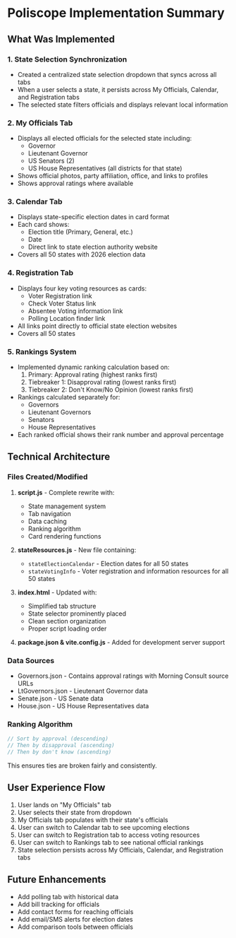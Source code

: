 # Poliscope Implementation Summary

## What Was Implemented

### 1. State Selection Synchronization
- Created a centralized state selection dropdown that syncs across all tabs
- When a user selects a state, it persists across My Officials, Calendar, and Registration tabs
- The selected state filters officials and displays relevant local information

### 2. My Officials Tab
- Displays all elected officials for the selected state including:
  - Governor
  - Lieutenant Governor
  - US Senators (2)
  - US House Representatives (all districts for that state)
- Shows official photos, party affiliation, office, and links to profiles
- Shows approval ratings where available

### 3. Calendar Tab
- Displays state-specific election dates in card format
- Each card shows:
  - Election title (Primary, General, etc.)
  - Date
  - Direct link to state election authority website
- Covers all 50 states with 2026 election data

### 4. Registration Tab
- Displays four key voting resources as cards:
  - Voter Registration link
  - Check Voter Status link
  - Absentee Voting information link
  - Polling Location finder link
- All links point directly to official state election websites
- Covers all 50 states

### 5. Rankings System
- Implemented dynamic ranking calculation based on:
  1. Primary: Approval rating (highest ranks first)
  2. Tiebreaker 1: Disapproval rating (lowest ranks first)
  3. Tiebreaker 2: Don't Know/No Opinion (lowest ranks first)
- Rankings calculated separately for:
  - Governors
  - Lieutenant Governors
  - Senators
  - House Representatives
- Each ranked official shows their rank number and approval percentage

## Technical Architecture

### Files Created/Modified
1. **script.js** - Complete rewrite with:
   - State management system
   - Tab navigation
   - Data caching
   - Ranking algorithm
   - Card rendering functions

2. **stateResources.js** - New file containing:
   - `stateElectionCalendar` - Election dates for all 50 states
   - `stateVotingInfo` - Voter registration and information resources for all 50 states

3. **index.html** - Updated with:
   - Simplified tab structure
   - State selector prominently placed
   - Clean section organization
   - Proper script loading order

4. **package.json & vite.config.js** - Added for development server support

### Data Sources
- Governors.json - Contains approval ratings with Morning Consult source URLs
- LtGovernors.json - Lieutenant Governor data
- Senate.json - US Senate data
- House.json - US House Representatives data

### Ranking Algorithm
```javascript
// Sort by approval (descending)
// Then by disapproval (ascending)
// Then by don't know (ascending)
```

This ensures ties are broken fairly and consistently.

## User Experience Flow

1. User lands on "My Officials" tab
2. User selects their state from dropdown
3. My Officials tab populates with their state's officials
4. User can switch to Calendar tab to see upcoming elections
5. User can switch to Registration tab to access voting resources
6. User can switch to Rankings tab to see national official rankings
7. State selection persists across My Officials, Calendar, and Registration tabs

## Future Enhancements
- Add polling tab with historical data
- Add bill tracking for officials
- Add contact forms for reaching officials
- Add email/SMS alerts for election dates
- Add comparison tools between officials
